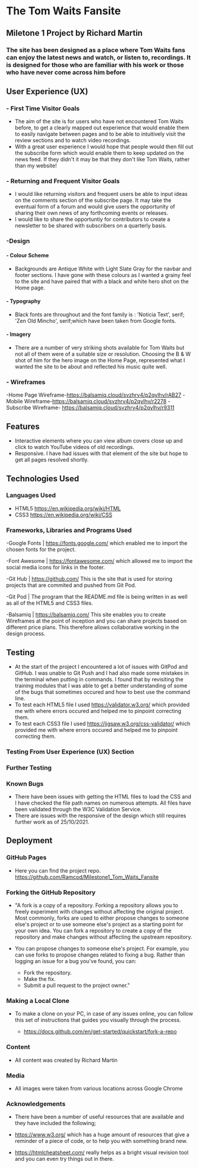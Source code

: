 # The Tom Waits Fansite
## Miletone 1 Project by Richard Martin
### The site has been designed as a place where Tom Waits fans can enjoy the latest news and watch, or listen to, recordings. It is designed for those who are familiar with his work or those who have never come across him before
## User Experience (UX)
### - First Time Visitor Goals
- The aim of the site is for users who have not encountered Tom Waits before, to get a clearly mapped out experience that would enable them to easily navigate between pages and to be able to intuitively visit the review sections and to watch video recordings.
-  With a great user experience I would hope that people would then fill out the subscribe form which would enable them to keep updated on the news feed. If they didn't it may be that they don't like Tom Waits, rather than my website!
### - Returning and Frequent Visitor Goals
- I would like returning visitors and frequent users be able to input ideas on the comments section of the subscribe page. It may take the eventual form of a forum and would give users the opportunity of sharing their own news of any forthcoming events or releases.
- I would like to share the opportuntiy for contributors to create a newsletter to be shared with subscribers on a quarterly basis.
### -Design
#### - Colour Scheme
- Backgrounds are Antique White with Light Slate Gray for the navbar and footer sections. I have gone with these colours as I wanted a grainy feel to the site and have paired that with a black and white hero shot on the Home page.
 
#### - Typography
-  Black fonts are throughout and the font family is : 'Noticia Text', serif; 'Zen Old Mincho', serif;which have been taken from Google fonts. 
#### - Imagery
- There are a number of very striking shots available for Tom Waits but not all of them were of a suitable size or resolution. Choosing the B & W shot of him for the hero image on the Home Page, represented what I wanted the site to be about and reflected his music quite well.
### - Wireframes
-Home Page Wireframe-https://balsamiq.cloud/svzhrv4/p2qylhv/rAB27
-Mobile Wireframe-https://balsamiq.cloud/svzhrv4/p2qylhv/r2278
-Subscribe Wireframe- https://balsamiq.cloud/svzhrv4/p2qylhv/r9311

## Features
- Interactive elements where you can view album covers close up and click to watch YouTube videos of old recordings.
- Responsive. I have had issues with that element of the site but hope to get all pages resolved shortly.

## Technologies Used

### Languages Used
- HTML5 https://en.wikipedia.org/wiki/HTML
- CSS3 https://en.wikipedia.org/wiki/CSS

### Frameworks, Libraries and Programs Used

-Google Fonts | https://fonts.google.com/ which enabled me to import the chosen fonts for the project.

-Font Awesome | https://fontawesome.com/ which allowed me to import the social media icons for links in the footer.

-Git Hub | https://github.com/ This is the site that is used for storing projects that are commited and pushed from Git Pod.

-Git Pod | The program that the README.md file is being written in as well as all of the HTML5 and CSS3 files. 

-Balsamiq | https://balsamiq.com/ This site enables you to create Wireframes at the point of inception and you can share projects based on different price plans. This therefore allows collaborative working in the design process.

## Testing

- At the start of the project I encountered a lot of issues with GitPod and GitHub. I was unable to Git Push and I had also made some mistakes in the terminal when putting in commands. I found that by revisiting the training modules that I was able to get a better understanding of some of the bugs that sometimes occured and how to best use the command line.
- To test each HTML5 file I used https://validator.w3.org/ which provided me with where errors occured and helped me to pinpoint correcting them.
- To test each CSS3 file I used https://jigsaw.w3.org/css-validator/ which provided me with where errors occured and helped me to pinpoint correcting them.



### Testing From User Experience (UX) Section


### Further Testing


### Known Bugs

- There have been issues with getting the HTML files to load the CSS and I have checked the file path names on numerous attempts. All files have been validated through the W3C Validation Service.
- There are issues with the responsive of the design which still requires further work as of 25/10/2021.

## Deployment


### GitHub Pages

- Here you can find the project repo. https://github.com/Ramcod/Milestone1_Tom_Waits_Fansite 

### Forking the GitHub Repository

- "A fork is a copy of a repository. Forking a repository allows you to freely experiment with changes without affecting the original project.
Most commonly, forks are used to either propose changes to someone else's project or to use someone else's project as a starting point for your own idea. You can fork a repository to create a copy of the repository and make changes without affecting the upstream repository. 

- You can propose changes to someone else's project.
For example, you can use forks to propose changes related to fixing a bug. Rather than logging an issue for a bug you've found, you can:
  
  * Fork the repository.
  * Make the fix.
  * Submit a pull request to the project owner."


### Making a Local Clone

- To make a clone on your PC, in case of any issues online, you can follow this set of instructions that guides you visually through the process.

    * https://docs.github.com/en/get-started/quickstart/fork-a-repo

### Content

- All content was created by Richard Martin

### Media

- All images were taken from various locations across Google Chrome

### Acknowledgements

- There have been a number of useful resources that are available and they have included the following;

- https://www.w3.org/ which has a huge amount of resources that give a reminder of a piece of code, or to help you with something brand new.
- https://htmlcheatsheet.com/ really helps as a bright visual revision tool and you can even try things out in there.

